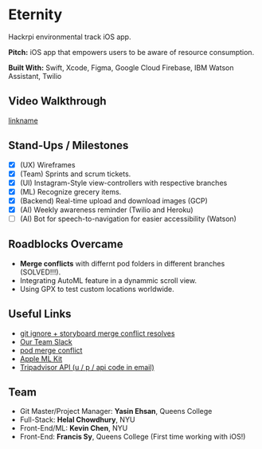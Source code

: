 # Eternity
Hackrpi environmental track iOS app.

**Pitch:** iOS app that empowers users to be aware of resource consumption.

**Built With:** Swift, Xcode, Figma, Google Cloud Firebase, IBM Watson Assistant, Twilio


## Video Walkthrough
[linkname](https://www.youtube.com/upload)



## Stand-Ups / Milestones
- [x] (UX) Wireframes
- [x] (Team) Sprints and scrum tickets.
- [x] (UI) Instagram-Style view-controllers with respective branches
- [x] (ML) Recognize grecery items.
- [x] (Backend) Real-time upload and download images (GCP)
- [x] (AI) Weekly awareness reminder (Twilio and Heroku)
- [ ] (AI) Bot for speech-to-navigation for easier accessibility (Watson)

## Roadblocks Overcame
- **Merge conflicts** with differnt pod folders in different branches (SOLVED!!!). 
- Integrating AutoML feature in a dynammic scroll view.
- Using GPX to test custom locations worldwide. 

## Useful Links
- [git ignore + storyboard merge conflict resolves](https://guides.codepath.com/ios/Using-Git-with-Terminal)
- [Our Team Slack](https://hackrpi2019.slack.com/messages/GGYN866Q0/)
- [pod merge conflict](https://medium.com/@amlcurran/how-to-deal-with-conflicts-in-pod-folders-2eb9fa20f465)
- [Apple ML Kit](https://www.youtube.com/watch?v=p6GA8ODlnX0)
- [Tripadvisor API (u / p / api code in email)](https://developer-tripadvisor.com/partner/json-api/)


## Team
- Git Master/Project Manager: **Yasin Ehsan**, Queens College 
- Full-Stack: **Helal Chowdhury**, NYU 
- Front-End/ML: **Kevin Chen**, NYU 
- Front-End: **Francis Sy**, Queens College (First time working with iOS!)


